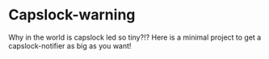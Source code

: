 # Capslock-warning
Why in the world is capslock led so tiny?!? Here is a minimal project to get a capslock-notifier as big as you want!
